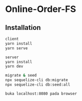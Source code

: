 # Online-Order-FS

## Installation
```sh
client
yarn install
yarn serve

server
yarn install
yarn dev

migrate & seed
npx sequelize-cli db:migrate
npx sequelize-cli db:seed:all

buka localhost:8080 pada browser
```
